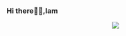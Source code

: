 ### Hi there👻👻,Iam 
 <p align="center"><img src="https://serving.photos.photobox.com/35122976df0396d7083c6f19bcab006a30f99c5eb348e733ee48352d05f17e66bf5e4613.jpg" /><p>
